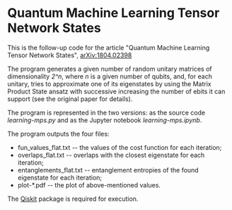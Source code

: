# Quantum Machine Learning Tensor Network States
This is the follow-up code for the article "Quantum Machine Learning Tensor Network States",	[arXiv:1804.02398](https://arxiv.org/abs/1804.02398) 

The program generates a given number of random unitary matrices of dimensionality *2^n*, where *n* is a given number of qubits, and, for each unitary, tries to approximate one of its eigenstates by using the Matrix Product State ansatz with successive increasing the number of ebits it can support (see the original paper for details).


The program is represented in the two versions: as the source code *learning-mps.py* and as the Jupyter notebook *learning-mps.ipynb*.

The program outputs the four files:
- fun_values_flat.txt -- the values of the cost function for each iteration;
- overlaps_flat.txt -- overlaps with the closest eigenstate for each iteration;
- entanglements_flat.txt -- entanglement entropies of the found eigenstate for each iteration;
- plot-*.pdf -- the plot of above-mentioned values.

The [Qiskit](https://github.com/Qiskit) package is required for execution.
